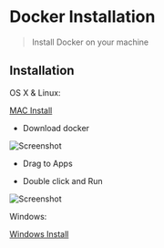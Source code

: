 # Docker Installation
> Install Docker on your machine


## Installation

OS X & Linux:

[MAC Install](https://docs.docker.com/docker-for-mac/install/)

  - Download docker
  
  ![Screenshot](imagesDownload/.png) 
  
  - Drag to Apps 
  
  - Double click and Run
  
  ![Screenshot](images/drag/.png) 
    


Windows:

[Windows Install](https://docs.docker.com/docker-for-windows/install/)


